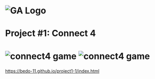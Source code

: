 # ![GA Logo](https://ga-dash.s3.amazonaws.com/production/assets/logo-9f88ae6c9c3871690e33280fcf557f33.png) 

# Project #1: Connect 4 

# ![connect4 game](https://d1k5w7mbrh6vq5.cloudfront.net/images/cache/bc/32/a9/bc32a97d2f253e5ee2ca3cb7febe70b5.jpg)         ![connect4 game](https://imgs2.dab3games.com/connect-4-game.png) 


###

https://bedo-11.github.io/project1-1/index.html


